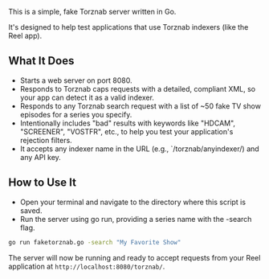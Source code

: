 This is a simple, fake Torznab server written in Go.

It's designed to help test applications that use Torznab indexers (like the Reel app).

## What It Does
- Starts a web server on port 8080.
- Responds to Torznab caps requests with a detailed, compliant XML, so your app can detect it as a valid indexer.
- Responds to any Torznab search request with a list of ~50 fake TV show episodes for a series you specify.
- Intentionally includes "bad" results with keywords like "HDCAM", "SCREENER", "VOSTFR", etc., to help you test your application's rejection filters.
- It accepts any indexer name in the URL (e.g., `/torznab/anyindexer/) and any API key.

## How to Use It
- Open your terminal and navigate to the directory where this script is saved.
- Run the server using go run, providing a series name with the -search flag.

```bash
go run faketorznab.go -search "My Favorite Show"
```

The server will now be running and ready to accept requests from your Reel application at `http://localhost:8080/torznab/`.